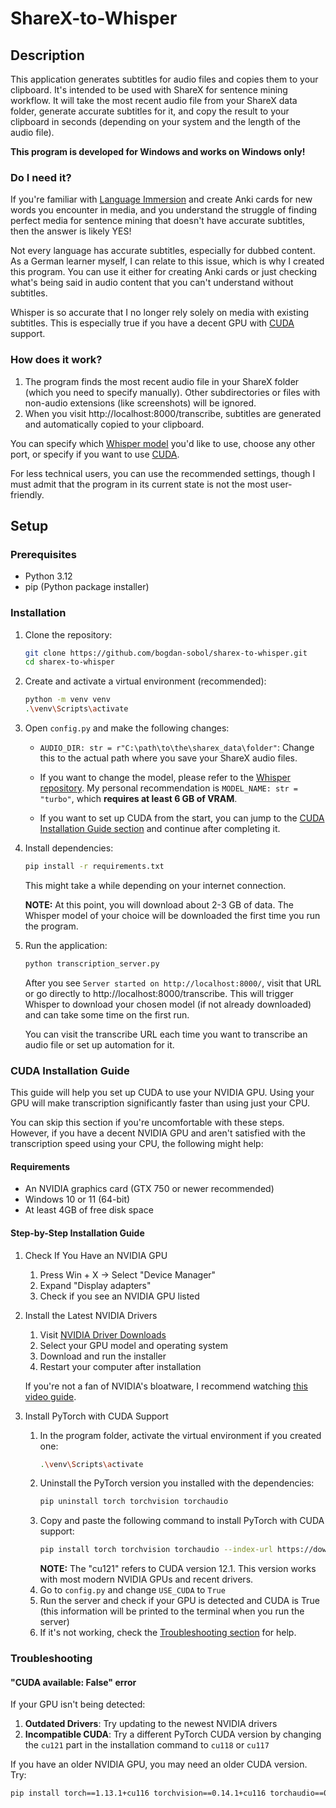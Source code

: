 # ShareX-to-Whisper

## Description

This application generates subtitles for audio files and copies them to your clipboard. It's intended to be used with ShareX for sentence mining workflow. It will take the most recent audio file from your ShareX data folder, generate accurate subtitles for it, and copy the result to your clipboard in seconds (depending on your system and the length of the audio file).

**This program is developed for Windows and works on Windows only!**

### Do I need it?

If you're familiar with [Language Immersion](https://refold.la/roadmap/stage-2/a/active-immersion) and create Anki cards for new words you encounter in media, and you understand the struggle of finding perfect media for sentence mining that doesn't have accurate subtitles, then the answer is likely YES!

Not every language has accurate subtitles, especially for dubbed content. As a German learner myself, I can relate to this issue, which is why I created this program. You can use it either for creating Anki cards or just checking what's being said in audio content that you can't understand without subtitles.

Whisper is so accurate that I no longer rely solely on media with existing subtitles. This is especially true if you have a decent GPU with [CUDA](https://developer.nvidia.com/cuda-toolkit) support.

### How does it work?

1. The program finds the most recent audio file in your ShareX folder (which you need to specify manually). Other subdirectories or files with non-audio extensions (like screenshots) will be ignored.
2. When you visit http://localhost:8000/transcribe, subtitles are generated and automatically copied to your clipboard.

You can specify which [Whisper model](https://github.com/openai/whisper#available-models-and-languages) you'd like to use, choose any other port, or specify if you want to use [CUDA](#cuda-installation-guide).

For less technical users, you can use the recommended settings, though I must admit that the program in its current state is not the most user-friendly.

## Setup

### Prerequisites

- Python 3.12
- pip (Python package installer)

### Installation

1. Clone the repository:
   ```bash
   git clone https://github.com/bogdan-sobol/sharex-to-whisper.git
   cd sharex-to-whisper
   ```

2. Create and activate a virtual environment (recommended):
   ```bash
   python -m venv venv
   .\venv\Scripts\activate
   ```

3. Open `config.py` and make the following changes:

   - `AUDIO_DIR: str = r"C:\path\to\the\sharex_data\folder"`:
     Change this to the actual path where you save your ShareX audio files.

   - If you want to change the model, please refer to the [Whisper repository](https://github.com/openai/whisper). My personal recommendation is `MODEL_NAME: str = "turbo"`, which **requires at least 6 GB of VRAM**.

   - If you want to set up CUDA from the start, you can jump to the [CUDA Installation Guide section](#cuda-installation-guide) and continue after completing it.

4. Install dependencies:
   ```bash
   pip install -r requirements.txt
   ```

   This might take a while depending on your internet connection.
   
   **NOTE:** At this point, you will download about 2-3 GB of data. The Whisper model of your choice will be downloaded the first time you run the program.

5. Run the application:
   ```bash
   python transcription_server.py
   ```

   After you see `Server started on http://localhost:8000/`, visit that URL or go directly to http://localhost:8000/transcribe. This will trigger Whisper to download your chosen model (if not already downloaded) and can take some time on the first run.

   You can visit the transcribe URL each time you want to transcribe an audio file or set up automation for it.

### CUDA Installation Guide

This guide will help you set up CUDA to use your NVIDIA GPU. Using your GPU will make transcription significantly faster than using just your CPU.

You can skip this section if you're uncomfortable with these steps. However, if you have a decent NVIDIA GPU and aren't satisfied with the transcription speed using your CPU, the following might help:

#### Requirements
- An NVIDIA graphics card (GTX 750 or newer recommended)
- Windows 10 or 11 (64-bit)
- At least 4GB of free disk space

#### Step-by-Step Installation Guide

1. Check If You Have an NVIDIA GPU
   1. Press Win + X → Select "Device Manager"
   2. Expand "Display adapters"
   3. Check if you see an NVIDIA GPU listed

2. Install the Latest NVIDIA Drivers
   1. Visit [NVIDIA Driver Downloads](https://www.nvidia.com/en-us/drivers/)
   2. Select your GPU model and operating system
   3. Download and run the installer
   4. Restart your computer after installation

   If you're not a fan of NVIDIA's bloatware, I recommend watching [this video guide](https://youtu.be/LR1XkjtylCM?si=SkO5erC5GTRLWQmM).

3. Install PyTorch with CUDA Support
   1. In the program folder, activate the virtual environment if you created one:
      ```bash
      .\venv\Scripts\activate
      ```
   2. Uninstall the PyTorch version you installed with the dependencies:
      ```bash
      pip uninstall torch torchvision torchaudio
      ```
   3. Copy and paste the following command to install PyTorch with CUDA support:
      ```bash
      pip install torch torchvision torchaudio --index-url https://download.pytorch.org/whl/cu121
      ```
      **NOTE:** The "cu121" refers to CUDA version 12.1. This version works with most modern NVIDIA GPUs and recent drivers.
   4. Go to `config.py` and change `USE_CUDA` to `True`
   5. Run the server and check if your GPU is detected and CUDA is True (this information will be printed to the terminal when you run the server)
   6. If it's not working, check the [Troubleshooting section](#troubleshooting) for help.

### Troubleshooting

#### "CUDA available: False" error

If your GPU isn't being detected:

1. **Outdated Drivers**: Try updating to the newest NVIDIA drivers
2. **Incompatible CUDA**: Try a different PyTorch CUDA version by changing the `cu121` part in the installation command to `cu118` or `cu117`

If you have an older NVIDIA GPU, you may need an older CUDA version. Try:
```bash
pip install torch==1.13.1+cu116 torchvision==0.14.1+cu116 torchaudio==0.13.1 --extra-index-url https://download.pytorch.org/whl/cu116
```